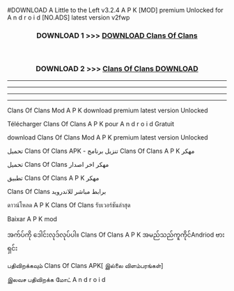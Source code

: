 #DOWNLOAD A Little to the Left v3.2.4 A P K [MOD] premium Unlocked for A n d r o i d [NO.ADS] latest version v2fwp 



<div align="center">

<h3>DOWNLOAD 1 >>> <a href="https://getmod1.web.app/?judule=Btd Battles">DOWNLOAD Clans Of Clans </a></h3><br>

<h3>DOWNLOAD 2 >>> <a href="https://getmod1.web.app/?judule=Btd Battles">Clans Of Clans  DOWNLOAD </a></h3>

</div>


----------------------------------------------------------

----------------------------------------------------------

----------------------------------------------------------

----------------------------------------------------------


Clans Of Clans  Mod A P K download premium latest version Unlocked

Télécharger Clans Of Clans  A P K pour A n d r o i d Gratuit

download Clans Of Clans  Mod A P K premium latest version Unlocked

تحميل Clans Of Clans  APK - تنزيل برنامج Clans Of Clans  A P K مهكر

تحميل Clans Of Clans  مهكر اخر اصدار

تطبيق Clans Of Clans  A P K مهكر

Clans Of Clans  برابط مباشر للاندرويد

ดาวน์โหลด A P K Clans Of Clans  รับเวอร์ชันล่าสุด

Baixar A P K mod

အက်ပ်ကို ဒေါင်းလုဒ်လုပ်ပါ။ Clans Of Clans  A P K အမည်သည်ကူကိုင်Andriod ဗားရှင်း

பதிவிறக்கவும் Clans Of Clans  APK[ இல்லை விளம்பரங்கள்] 
 
இலவச பதிவிறக்க மோட் A n d r o i d



